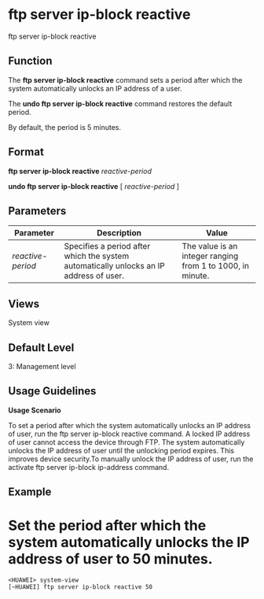 ftp server ip-block reactive
============================

ftp server ip-block reactive

Function
--------



The **ftp server ip-block reactive** command sets a period after which the system automatically unlocks an IP address of a user.

The **undo ftp server ip-block reactive** command restores the default period.



By default, the period is 5 minutes.


Format
------

**ftp server ip-block reactive** *reactive-period*

**undo ftp server ip-block reactive** [ *reactive-period* ]


Parameters
----------

| Parameter | Description | Value |
| --- | --- | --- |
| *reactive-period* | Specifies a period after which the system automatically unlocks an IP address of user. | The value is an integer ranging from 1 to 1000, in minute. |



Views
-----

System view


Default Level
-------------

3: Management level


Usage Guidelines
----------------

**Usage Scenario**

To set a period after which the system automatically unlocks an IP address of user, run the ftp server ip-block reactive command. A locked IP address of user cannot access the device through FTP. The system automatically unlocks the IP address of user until the unlocking period expires. This improves device security.To manually unlock the IP address of user, run the activate ftp server ip-block ip-address command.


Example
-------

# Set the period after which the system automatically unlocks the IP address of user to 50 minutes.
```
<HUAWEI> system-view
[~HUAWEI] ftp server ip-block reactive 50

```